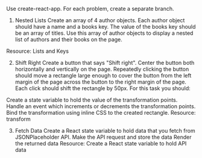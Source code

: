 Use create-react-app. For each problem, create a separate branch.

1. Nested Lists
Create an array of 4 author objects. Each author object should have a name and a books key. The value of the books key should be an array of titles. Use this array of author objects to display a nested list of authors and their books on the page.

Resource: Lists and Keys

2. Shift Right
Create a button that says "Shift right". Center the button both horizontally and vertically on the page. Repeatedly clicking the button should move a rectangle large enough to cover the button from the left margin of the page across the button to the right margin of the page. Each click should shift the rectangle by 50px. For this task you should:

Create a state variable to hold the value of the transformation points.
Handle an event which increments or decrements the transformation points.
Bind the transformation using inline CSS to the created rectangle.
Resource: transform

3. Fetch Data
Create a React state variable to hold data that you fetch from JSONPlaceholder API.
Make the API request and store the data
Render the returned data
Resource: Create a React state variable to hold API data